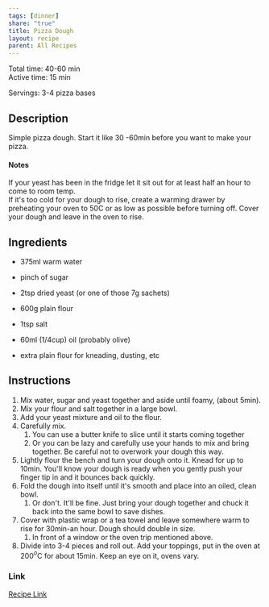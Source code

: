 ```yaml
---
tags: [dinner]
share: "true"
title: Pizza Dough
layout: recipe
parent: All Recipes
---
```

  
Total time: 40-60 min  
Active time: 15 min  
  
Servings: 3-4 pizza bases  
  
## Description  
Simple pizza dough. Start it like 30 -60min before you want to make your pizza.  
  
#### Notes  
If your yeast has been in the fridge let it sit out for at least half an hour to come to room temp.  
If it's too cold for your dough to rise, create a warming drawer by preheating your oven to 50C or as low as possible before turning off. Cover your dough and leave in the oven to rise.  
  
## Ingredients  
   
- 375ml warm water  
- pinch of sugar  
- 2tsp dried yeast (or one of those 7g sachets)  
- 600g plain flour  
- 1tsp salt  
- 60ml (1/4cup) oil (probably olive)  
  
- extra plain flour for kneading, dusting, etc  
  
## Instructions   
1. Mix water, sugar and yeast together and aside until foamy, (about 5min).  
2. Mix your flour and salt together in a large bowl.  
3. Add your yeast mixture and oil to the flour.   
4. Carefully mix.   
	1. You can use a butter knife to slice until it starts coming together  
	2. Or you can be lazy and carefully use your hands to mix and bring together. Be careful not to overwork your dough this way.  
5. Lightly flour the bench and turn your dough onto it. Knead for up to 10min. You'll know your dough is ready when you gently push your finger tip in and it bounces back quickly.  
6. Fold the dough into itself until it's smooth and place into an oiled, clean bowl.   
	1. Or don't. It'll be fine. Just bring your dough together and chuck it back into the same bowl to save dishes.  
7. Cover with plastic wrap or a tea towel and leave somewhere warm to rise for 30min-an hour. Dough should double in size.  
	1. In front of a window or the oven trip mentioned above.  
8. Divide into 3-4 pieces and roll out. Add your toppings, put in the oven at 200$^o$C for about 15min. Keep an eye on it, ovens vary.   
  
### Link  
[Recipe Link](https://www.taste.com.au/recipes/pizza-dough/61da0d5a-abe7-4a62-a805-c9c4a729d718?nk=6c7380c7cd04652aa1739ec33b700a87-1743887317)